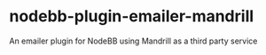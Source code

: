 nodebb-plugin-emailer-mandrill
==============================

An emailer plugin for NodeBB using Mandrill as a third party service
